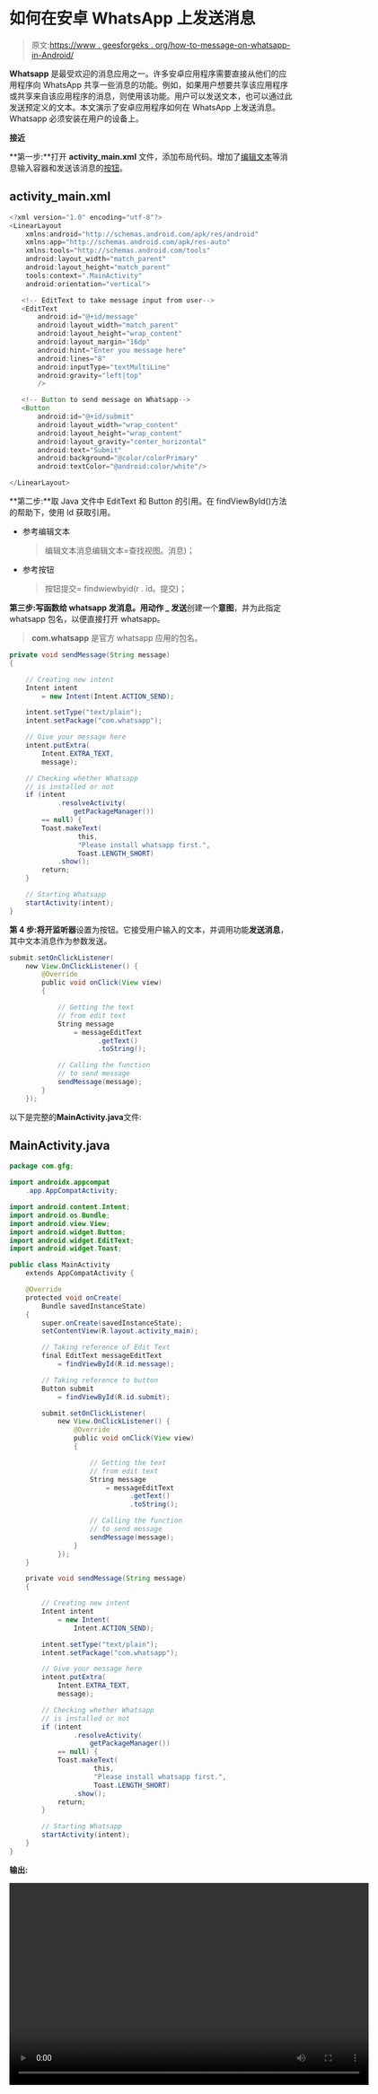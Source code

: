 # 如何在安卓 WhatsApp 上发送消息

> 原文:[https://www . geesforgeks . org/how-to-message-on-whatsapp-in-Android/](https://www.geeksforgeeks.org/how-to-send-message-on-whatsapp-in-android/)

**Whatsapp** 是最受欢迎的消息应用之一。许多安卓应用程序需要直接从他们的应用程序向 WhatsApp 共享一些消息的功能。例如，如果用户想要共享该应用程序或共享来自该应用程序的消息，则使用该功能。用户可以发送文本，也可以通过此发送预定义的文本。本文演示了安卓应用程序如何在 WhatsApp 上发送消息。Whatsapp 必须安装在用户的设备上。

**接近**

**第一步:**打开 **activity_main.xml** 文件，添加布局代码。增加了[编辑文本](https://www.geeksforgeeks.org/edittext-widget-in-android-using-java-with-examples/)等消息输入容器和发送该消息的[按钮](https://www.geeksforgeeks.org/button-in-kotlin/)。

## activity_main.xml

```java
<?xml version="1.0" encoding="utf-8"?>
<LinearLayout
    xmlns:android="http://schemas.android.com/apk/res/android"
    xmlns:app="http://schemas.android.com/apk/res-auto"
    xmlns:tools="http://schemas.android.com/tools"
    android:layout_width="match_parent"
    android:layout_height="match_parent"
    tools:context=".MainActivity"
    android:orientation="vertical">

   <!-- EditText to take message input from user-->
   <EditText
       android:id="@+id/message"
       android:layout_width="match_parent"
       android:layout_height="wrap_content"
       android:layout_margin="16dp"
       android:hint="Enter you message here"
       android:lines="8"
       android:inputType="textMultiLine"
       android:gravity="left|top"
       />

   <!-- Button to send message on Whatsapp-->
   <Button
       android:id="@+id/submit"
       android:layout_width="wrap_content"
       android:layout_height="wrap_content"
       android:layout_gravity="center_horizontal"
       android:text="Submit"
       android:background="@color/colorPrimary"
       android:textColor="@android:color/white"/>

</LinearLayout>
```

**第二步:**取 Java 文件中 EditText 和 Button 的引用。在 findViewById()方法的帮助下，使用 Id 获取引用。

*   参考编辑文本

    > 编辑文本消息编辑文本=查找视图。消息)；

*   参考按钮

    > 按钮提交= findwiewbyid(r . id。提交)；

**第三步:**写函数给 whatsapp 发消息。用**动作 _ 发送**创建一个**意图**，并为此指定 whatsapp 包名，以便直接打开 whatsapp。

> **com.whatsapp** 是官方 whatsapp 应用的包名。

```java
private void sendMessage(String message)
{

    // Creating new intent
    Intent intent
        = new Intent(Intent.ACTION_SEND);

    intent.setType("text/plain");
    intent.setPackage("com.whatsapp");

    // Give your message here
    intent.putExtra(
        Intent.EXTRA_TEXT,
        message);

    // Checking whether Whatsapp
    // is installed or not
    if (intent
            .resolveActivity(
                getPackageManager())
        == null) {
        Toast.makeText(
                 this,
                 "Please install whatsapp first.",
                 Toast.LENGTH_SHORT)
            .show();
        return;
    }

    // Starting Whatsapp
    startActivity(intent);
}
```

**第 4 步:**将**开监听器**设置为按钮。它接受用户输入的文本，并调用功能**发送消息**，其中文本消息作为参数发送。

```java
submit.setOnClickListener(
    new View.OnClickListener() {
        @Override
        public void onClick(View view)
        {

            // Getting the text
            // from edit text
            String message
                = messageEditText
                      .getText()
                      .toString();

            // Calling the function
            // to send message
            sendMessage(message);
        }
    });
```

以下是完整的**MainActivity.java**文件:

## MainActivity.java

```java
package com.gfg;

import androidx.appcompat
    .app.AppCompatActivity;

import android.content.Intent;
import android.os.Bundle;
import android.view.View;
import android.widget.Button;
import android.widget.EditText;
import android.widget.Toast;

public class MainActivity
    extends AppCompatActivity {

    @Override
    protected void onCreate(
        Bundle savedInstanceState)
    {
        super.onCreate(savedInstanceState);
        setContentView(R.layout.activity_main);

        // Taking reference of Edit Text
        final EditText messageEditText
            = findViewById(R.id.message);

        // Taking reference to button
        Button submit
            = findViewById(R.id.submit);

        submit.setOnClickListener(
            new View.OnClickListener() {
                @Override
                public void onClick(View view)
                {

                    // Getting the text
                    // from edit text
                    String message
                        = messageEditText
                              .getText()
                              .toString();

                    // Calling the function
                    // to send message
                    sendMessage(message);
                }
            });
    }

    private void sendMessage(String message)
    {

        // Creating new intent
        Intent intent
            = new Intent(
                Intent.ACTION_SEND);

        intent.setType("text/plain");
        intent.setPackage("com.whatsapp");

        // Give your message here
        intent.putExtra(
            Intent.EXTRA_TEXT,
            message);

        // Checking whether Whatsapp
        // is installed or not
        if (intent
                .resolveActivity(
                    getPackageManager())
            == null) {
            Toast.makeText(
                     this,
                     "Please install whatsapp first.",
                     Toast.LENGTH_SHORT)
                .show();
            return;
        }

        // Starting Whatsapp
        startActivity(intent);
    }
}
```

**输出:**

<video class="wp-video-shortcode" id="video-421045-1" width="640" height="360" preload="metadata" controls=""><source type="video/mp4" src="https://media.geeksforgeeks.org/wp-content/uploads/20200528210120/2020_05_28_20_50_08_trim.mp4?_=1">[https://media.geeksforgeeks.org/wp-content/uploads/20200528210120/2020_05_28_20_50_08_trim.mp4](https://media.geeksforgeeks.org/wp-content/uploads/20200528210120/2020_05_28_20_50_08_trim.mp4)</video>